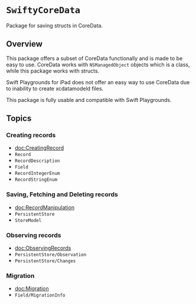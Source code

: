 # ``SwiftyCoreData``

Package for saving structs in CoreData.

## Overview

This package offers a subset of CoreData functionally and is made to be easy to use.
CoreData works with `NSManagedObject` objects which is a class, while this package works with structs.

Swift Playgrounds for iPad does not offer an easy way to use CoreData due to inability to create xcdatamodeld files.

This package is fully usable and compatible with Swift Playgrounds.

## Topics

### Creating records

- <doc:CreatingRecord>
- ``Record``
- ``RecordDescription``
- ``Field``
- ``RecordIntegerEnum``
- ``RecordStringEnum``

### Saving, Fetching and Deleting records

- <doc:RecordManipulation>
- ``PersistentStore``
- ``StoreModel``

### Observing records

- <doc:ObservingRecords>
- ``PersistentStore/Observation``
- ``PersistentStore/Changes``

### Migration

- <doc:Migration>
- ``Field/MigrationInfo``
